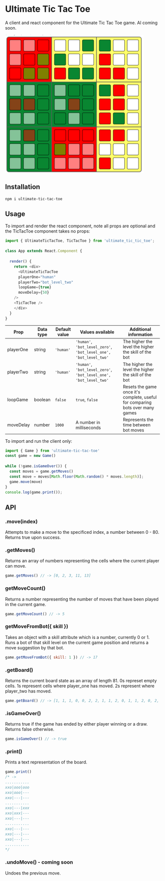 # Ultimate Tic Tac Toe

A client and react component for the Ultimate Tic Tac Toe game. AI coming soon.

![midgame v0.1.0](https://github.com/AlexeiDarmin/ultimate-tic-tac-toe/blob/master/src/images/screencap%20v0.1.0.png?raw=true "midgame v0.1.0")

## Installation

```
npm i ultimate-tic-tac-toe
```

## Usage
To import and render the react component, note all props are optional and the TicTacToe component takes no props:

```js
import { UltimateTicTacToe, TicTacToe } from 'ultimate_tic_tic_toe';

class App extends React.Component {

  render() {
    return <div>
      <UltimateTicTacToe 
      playerOne="human" 
      playerTwo="bot_level_two" 
      loopGame={true} 
      moveDelay={50}
    />
    <TicTacToe />
    </div>
  }
}
```
| Prop      | Data type | Default value | Values available                                                  | Additional information                                                        |
|-----------|-----------|---------------|-------------------------------------------------------------------|-------------------------------------------------------------------------------|
| playerOne | string    | `'human'`     | `'human'`, `'bot_level_zero'`, `'bot_level_one', 'bot_level_two'` | The higher the level the higher the skill of the bot                          |
| playerTwo | string    | `'human'`     | `'human'`, `'bot_level_zero'`, `'bot_level_one', 'bot_level_two'` | The higher the level the higher the skill of the bot                          |
| loopGame  | boolean   | `false`       | `true`, `false`                                                   | Resets the game once it's complete, useful for comparing bots over many games |
| moveDelay | number    | `1000`        | A number in milliseconds                                          | Represents the time between bot moves                                         |

To import and run the client only:
```js
import { Game } from 'ultimate-tic-tac-toe'
const game = new Game()

while (!game.isGameOver()) {
  const moves = game.getMoves()
  const move = moves[Math.floor(Math.random() * moves.length)];
  game.move(move)
}
console.log(game.print());
```

## API

### .move(index)
Attempts to make a move to the specificed index, a number between 0 - 80. Returns true upon success.


### .getMoves()
Returns an array of numbers representing the cells where the current player can move.
```js
game.getMoves() // -> [0, 2, 3, 11, 13]
```

### getMoveCount()
Returns a number representing the number of moves that have been played in the current game. 
```js 
game.getMoveCount() // -> 5 
```

### getMoveFromBot({ skill })
Takes an object with a skill attribute which is a number, currently 0 or 1. Runs a bot of that skill level on the current game position and returns a move suggestion by that bot. 
```js
game.getMoveFromBot({ skill: 1 }) // -> 17
```

### .getBoard()
Returns the current board state as an array of length 81. 0s represet empty cells. 1s represent cells where player_one has moved. 2s represent where player_two has moved.
```js
game.getBoard() // -> [1, 1, 1, 0, 0, 2, 2, 1, 1, 2, 0, 1, 1, 2, 0, 2, 0, 2, 2, 1, 0, 2, 1, 1, 0, 2, 1, 1, 1, 1, 2, 2, 0, 1, 1, 1, 2, 1, 2, 2, 1, 1, 1, 0, 1, 0, 2, 0, 2, 2, 1, 1, 2, 1, 0, 0, 2, 2, 2, 2, 1, 2, 2, 2, 1, 1, 2, 2, 0, 0, 1, 1, 2, 2, 2, 2, 1, 0, 1, 0, 2]
```


### .isGameOver()
Returns true if the game has ended by either player winning or a draw. Returns false otherwise.
```js
game.isGameOver() // -> true
```

### .print()
Prints a text representation of the board.
```js
game.print()
/* ->
...........
xxo|ooo|ooo
xxo|ooo|---
xxo|---|---
...........
xxo|---|xxx
xxo|xxx|---
xxo|---|---
...........
xxo|---|---
xxo|---|---
xxo|---|---
...........
*/
```

### .undoMove() - coming soon
Undoes the previous move.
